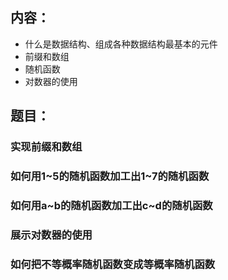 ## 内容：
- 什么是数据结构、组成各种数据结构最基本的元件
- 前缀和数组
- 随机函数
- 对数器的使用
## 题目：
### 实现前缀和数组

### 如何用1~5的随机函数加工出1~7的随机函数

### 如何用a~b的随机函数加工出c~d的随机函数

### 展示对数器的使用

### 如何把不等概率随机函数变成等概率随机函数
